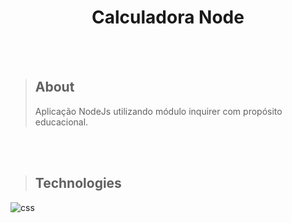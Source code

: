 <h1 align="center"> Calculadora Node </h1>
<br>
<br>

> ## About 
> Aplicação NodeJs utilizando módulo inquirer com propósito educacional.

<br>
<br>

> ## Technologies 

<p>
  <img align="left" align="left" alt="css" src="https://img.shields.io/node/v/npm?style=for-the-badge" />
</p>



